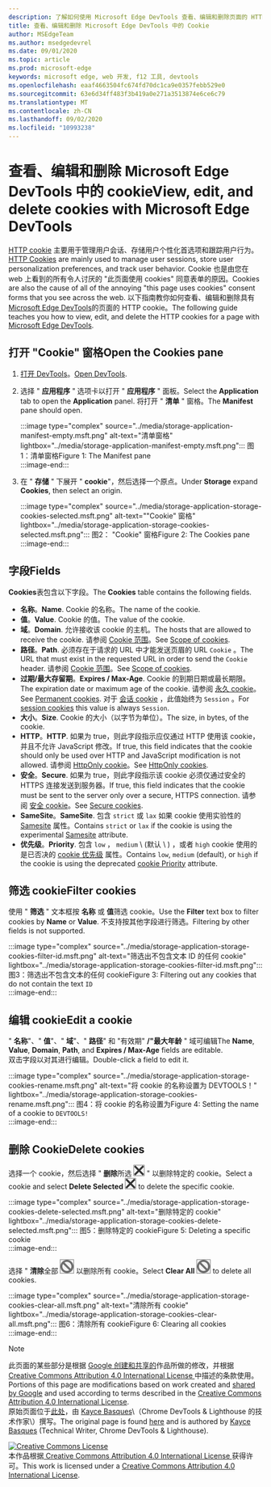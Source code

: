 ```yaml
---
description: 了解如何使用 Microsoft Edge DevTools 查看、编辑和删除页面的 HTTP cookie。
title: 查看、编辑和删除 Microsoft Edge DevTools 中的 Cookie
author: MSEdgeTeam
ms.author: msedgedevrel
ms.date: 09/01/2020
ms.topic: article
ms.prod: microsoft-edge
keywords: microsoft edge, web 开发, f12 工具, devtools
ms.openlocfilehash: eaaf4663504fc674fd70dc1ca9e0357febb529e0
ms.sourcegitcommit: 63e6d34ff483f3b419a0e271a3513874e6ce6c79
ms.translationtype: MT
ms.contentlocale: zh-CN
ms.lasthandoff: 09/02/2020
ms.locfileid: "10993238"
---
```

<!-- Copyright Kayce Basques 

   Licensed under the Apache License, Version 2.0 (the "License");
   you may not use this file except in compliance with the License.
   You may obtain a copy of the License at

       https://www.apache.org/licenses/LICENSE-2.0

   Unless required by applicable law or agreed to in writing, software
   distributed under the License is distributed on an "AS IS" BASIS,
   WITHOUT WARRANTIES OR CONDITIONS OF ANY KIND, either express or implied.
   See the License for the specific language governing permissions and
   limitations under the License.  -->

# <span data-ttu-id="a97af-104">查看、编辑和删除 Microsoft Edge DevTools 中的 cookie</span><span class="sxs-lookup"><span data-stu-id="a97af-104">View, edit, and delete cookies with Microsoft Edge DevTools</span></span>  

<span data-ttu-id="a97af-105">[HTTP cookie][MDNHTTPCookies] 主要用于管理用户会话、存储用户个性化首选项和跟踪用户行为。</span><span class="sxs-lookup"><span data-stu-id="a97af-105">[HTTP Cookies][MDNHTTPCookies] are mainly used to manage user sessions, store user personalization preferences, and track user behavior.</span></span>  <span data-ttu-id="a97af-106">Cookie 也是由您在 web 上看到的所有令人讨厌的 "此页面使用 cookies" 同意表单的原因。</span><span class="sxs-lookup"><span data-stu-id="a97af-106">Cookies are also the cause of all of the annoying "this page uses cookies" consent forms that you see across the web.</span></span>  <span data-ttu-id="a97af-107">以下指南教你如何查看、编辑和删除具有 [Microsoft Edge DevTools][MicrosoftEdgeDevTools]的页面的 HTTP cookie。</span><span class="sxs-lookup"><span data-stu-id="a97af-107">The following guide teaches you how to view, edit, and delete the HTTP cookies for a page with [Microsoft Edge DevTools][MicrosoftEdgeDevTools].</span></span>  

## <span data-ttu-id="a97af-108">打开 "Cookie" 窗格</span><span class="sxs-lookup"><span data-stu-id="a97af-108">Open the Cookies pane</span></span>  

1.  <span data-ttu-id="a97af-109">[打开 DevTools][DevToolsOpen]。</span><span class="sxs-lookup"><span data-stu-id="a97af-109">[Open DevTools][DevToolsOpen].</span></span>  
1.  <span data-ttu-id="a97af-110">选择 " **应用程序** " 选项卡以打开 " **应用程序** " 面板。</span><span class="sxs-lookup"><span data-stu-id="a97af-110">Select the **Application** tab to open the **Application** panel.</span></span>  <span data-ttu-id="a97af-111">将打开 " **清单** " 窗格。</span><span class="sxs-lookup"><span data-stu-id="a97af-111">The **Manifest** pane should open.</span></span>  
    
    :::image type="complex" source="../media/storage-application-manifest-empty.msft.png" alt-text="清单窗格" lightbox="../media/storage-application-manifest-empty.msft.png":::
       <span data-ttu-id="a97af-113">图1：清单窗格</span><span class="sxs-lookup"><span data-stu-id="a97af-113">Figure 1:  The Manifest pane</span></span>  
    :::image-end:::  

1.  <span data-ttu-id="a97af-114">在 " **存储** " 下展开 " **cookie**"，然后选择一个原点。</span><span class="sxs-lookup"><span data-stu-id="a97af-114">Under **Storage** expand **Cookies**, then select an origin.</span></span>  
    
    :::image type="complex" source="../media/storage-application-storage-cookies-selected.msft.png" alt-text=""Cookie" 窗格" lightbox="../media/storage-application-storage-cookies-selected.msft.png":::
       <span data-ttu-id="a97af-116">图2： "Cookie" 窗格</span><span class="sxs-lookup"><span data-stu-id="a97af-116">Figure 2:  The Cookies pane</span></span>  
    :::image-end:::  

## <span data-ttu-id="a97af-117">字段</span><span class="sxs-lookup"><span data-stu-id="a97af-117">Fields</span></span>  

<span data-ttu-id="a97af-118">**Cookies**表包含以下字段。</span><span class="sxs-lookup"><span data-stu-id="a97af-118">The **Cookies** table contains the following fields.</span></span>  

*   <span data-ttu-id="a97af-119">**名称**。</span><span class="sxs-lookup"><span data-stu-id="a97af-119">**Name**.</span></span>  <span data-ttu-id="a97af-120">Cookie 的名称。</span><span class="sxs-lookup"><span data-stu-id="a97af-120">The name of the cookie.</span></span>  
*   <span data-ttu-id="a97af-121">**值**。</span><span class="sxs-lookup"><span data-stu-id="a97af-121">**Value**.</span></span>  <span data-ttu-id="a97af-122">Cookie 的值。</span><span class="sxs-lookup"><span data-stu-id="a97af-122">The value of the cookie.</span></span>  
*   <span data-ttu-id="a97af-123">**域**。</span><span class="sxs-lookup"><span data-stu-id="a97af-123">**Domain**.</span></span>  <span data-ttu-id="a97af-124">允许接收该 cookie 的主机。</span><span class="sxs-lookup"><span data-stu-id="a97af-124">The hosts that are allowed to receive the cookie.</span></span>  <span data-ttu-id="a97af-125">请参阅 [Cookie 范围][MDNHTTPCookiesScope]。</span><span class="sxs-lookup"><span data-stu-id="a97af-125">See [Scope of cookies][MDNHTTPCookiesScope].</span></span>  
*   <span data-ttu-id="a97af-126">**路径**。</span><span class="sxs-lookup"><span data-stu-id="a97af-126">**Path**.</span></span>  <span data-ttu-id="a97af-127">必须存在于请求的 URL 中才能发送页眉的 URL `Cookie` 。</span><span class="sxs-lookup"><span data-stu-id="a97af-127">The URL that must exist in the requested URL in order to send the `Cookie` header.</span></span>  <span data-ttu-id="a97af-128">请参阅 [Cookie 范围][MDNHTTPCookiesScope]。</span><span class="sxs-lookup"><span data-stu-id="a97af-128">See [Scope of cookies][MDNHTTPCookiesScope].</span></span>  
*   <span data-ttu-id="a97af-129">**过期/最大存留期**。</span><span class="sxs-lookup"><span data-stu-id="a97af-129">**Expires / Max-Age**.</span></span>  <span data-ttu-id="a97af-130">Cookie 的到期日期或最长期限。</span><span class="sxs-lookup"><span data-stu-id="a97af-130">The expiration date or maximum age of the cookie.</span></span>  <span data-ttu-id="a97af-131">请参阅 [永久 cookie][MDNHTTPCookiesPermanent]。</span><span class="sxs-lookup"><span data-stu-id="a97af-131">See [Permanent cookies][MDNHTTPCookiesPermanent].</span></span>  <span data-ttu-id="a97af-132">对于 [会话 cookie][MDNHTTPCookiesSession] ，此值始终为 `Session` 。</span><span class="sxs-lookup"><span data-stu-id="a97af-132">For [session cookies][MDNHTTPCookiesSession] this value is always `Session`.</span></span>  
*   <span data-ttu-id="a97af-133">**大小**。</span><span class="sxs-lookup"><span data-stu-id="a97af-133">**Size**.</span></span>  <span data-ttu-id="a97af-134">Cookie 的大小（以字节为单位）。</span><span class="sxs-lookup"><span data-stu-id="a97af-134">The size, in bytes, of the cookie.</span></span>  
*   <span data-ttu-id="a97af-135">**HTTP**。</span><span class="sxs-lookup"><span data-stu-id="a97af-135">**HTTP**.</span></span>  <span data-ttu-id="a97af-136">如果为 true，则此字段指示应仅通过 HTTP 使用该 cookie，并且不允许 JavaScript 修改。</span><span class="sxs-lookup"><span data-stu-id="a97af-136">If true, this field indicates that the cookie should only be used over HTTP and JavaScript modification is not allowed.</span></span>  <span data-ttu-id="a97af-137">请参阅 [HttpOnly cookie][MDNHTTPCookiesSecure]。</span><span class="sxs-lookup"><span data-stu-id="a97af-137">See [HttpOnly cookies][MDNHTTPCookiesSecure].</span></span>  
*   <span data-ttu-id="a97af-138">**安全**。</span><span class="sxs-lookup"><span data-stu-id="a97af-138">**Secure**.</span></span>  <span data-ttu-id="a97af-139">如果为 true，则此字段指示该 cookie 必须仅通过安全的 HTTPS 连接发送到服务器。</span><span class="sxs-lookup"><span data-stu-id="a97af-139">If true, this field indicates that the cookie must be sent to the server only over a secure, HTTPS connection.</span></span>  <span data-ttu-id="a97af-140">请参阅 [安全 cookie][MDNHTTPCookiesSecure]。</span><span class="sxs-lookup"><span data-stu-id="a97af-140">See [Secure cookies][MDNHTTPCookiesSecure].</span></span>  
*   <span data-ttu-id="a97af-141">**SameSite**。</span><span class="sxs-lookup"><span data-stu-id="a97af-141">**SameSite**.</span></span>  <span data-ttu-id="a97af-142">包含 `strict` 或 `lax` 如果 cookie 使用实验性的 [Samesite][MDNHTTPCookiesSamesite] 属性。</span><span class="sxs-lookup"><span data-stu-id="a97af-142">Contains `strict` or `lax` if the cookie is using the experimental [Samesite][MDNHTTPCookiesSamesite] attribute.</span></span>  
*   <span data-ttu-id="a97af-143">**优先级**。</span><span class="sxs-lookup"><span data-stu-id="a97af-143">**Priority**.</span></span>  <span data-ttu-id="a97af-144">包含 `low` ， `medium` \ (默认 \ ) ，或者 `high` cookie 使用的是已否决的 [cookie 优先级][ChromiumIssue232693] 属性。</span><span class="sxs-lookup"><span data-stu-id="a97af-144">Contains `low`, `medium` \(default\), or `high` if the cookie is using the deprecated [cookie Priority][ChromiumIssue232693] attribute.</span></span>

## <span data-ttu-id="a97af-145">筛选 cookie</span><span class="sxs-lookup"><span data-stu-id="a97af-145">Filter cookies</span></span>  

<span data-ttu-id="a97af-146">使用 " **筛选** " 文本框按 **名称** 或 **值**筛选 cookie。</span><span class="sxs-lookup"><span data-stu-id="a97af-146">Use the **Filter** text box to filter cookies by **Name** or **Value**.</span></span>  <span data-ttu-id="a97af-147">不支持按其他字段进行筛选。</span><span class="sxs-lookup"><span data-stu-id="a97af-147">Filtering by other fields is not supported.</span></span>  

:::image type="complex" source="../media/storage-application-storage-cookies-filter-id.msft.png" alt-text="筛选出不包含文本 ID 的任何 cookie" lightbox="../media/storage-application-storage-cookies-filter-id.msft.png":::
   <span data-ttu-id="a97af-149">图3：筛选出不包含文本的任何 cookie</span><span class="sxs-lookup"><span data-stu-id="a97af-149">Figure 3:  Filtering out any cookies that do not contain the text</span></span> `ID`  
:::image-end:::  

## <span data-ttu-id="a97af-150">编辑 cookie</span><span class="sxs-lookup"><span data-stu-id="a97af-150">Edit a cookie</span></span>  

<span data-ttu-id="a97af-151">" **名称**"、" **值**"、" **域**"、" **路径**" 和 "有效期" **/"最大年龄** " 域可编辑</span><span class="sxs-lookup"><span data-stu-id="a97af-151">The **Name**, **Value**, **Domain**, **Path**, and **Expires / Max-Age** fields are editable.</span></span>  
<span data-ttu-id="a97af-152">双击字段以对其进行编辑。</span><span class="sxs-lookup"><span data-stu-id="a97af-152">Double-click a field to edit it.</span></span>  

:::image type="complex" source="../media/storage-application-storage-cookies-rename.msft.png" alt-text="将 cookie 的名称设置为 DEVTOOLS！" lightbox="../media/storage-application-storage-cookies-rename.msft.png":::
   <span data-ttu-id="a97af-154">图4：将 cookie 的名称设置为</span><span class="sxs-lookup"><span data-stu-id="a97af-154">Figure 4:  Setting the name of a cookie to</span></span> `DEVTOOLS!`  
:::image-end:::  

## <span data-ttu-id="a97af-155">删除 Cookie</span><span class="sxs-lookup"><span data-stu-id="a97af-155">Delete cookies</span></span>  

<span data-ttu-id="a97af-156">选择一个 cookie，然后选择 " **删除**所选 ![ 删除 ][ImageDeleteIcon]  " 以删除特定的 cookie。</span><span class="sxs-lookup"><span data-stu-id="a97af-156">Select a cookie and select **Delete Selected** ![Delete Selected][ImageDeleteIcon]  to delete the specific cookie.</span></span>  

:::image type="complex" source="../media/storage-application-storage-cookies-delete-selected.msft.png" alt-text="删除特定的 cookie" lightbox="../media/storage-application-storage-cookies-delete-selected.msft.png":::
   <span data-ttu-id="a97af-158">图5：删除特定的 cookie</span><span class="sxs-lookup"><span data-stu-id="a97af-158">Figure 5:  Deleting a specific cookie</span></span>  
:::image-end:::  

<span data-ttu-id="a97af-159">选择 " **清除**全部 ![ 清除" ][ImageClearIcon]  以删除所有 cookie。</span><span class="sxs-lookup"><span data-stu-id="a97af-159">Select **Clear All** ![Clear All][ImageClearIcon]  to delete all cookies.</span></span>  

:::image type="complex" source="../media/storage-application-storage-cookies-clear-all.msft.png" alt-text="清除所有 cookie" lightbox="../media/storage-application-storage-cookies-clear-all.msft.png":::
   <span data-ttu-id="a97af-161">图6：清除所有 cookie</span><span class="sxs-lookup"><span data-stu-id="a97af-161">Figure 6:  Clearing all cookies</span></span>  
:::image-end:::  

<!-- image links -->  

[ImageClearIcon]: ../media/clear-icon.msft.png  
[ImageDeleteIcon]: ../media/delete-icon.msft.png  

<!-- links -->  

[MicrosoftEdgeDevTools]: /microsoft-edge/devtools-guide-chromium "Microsoft Edge (Chromium) 开发人员工具"  
[DevToolsOpen]: /microsoft-edge/devtools-guide-chromium/open "打开 Microsoft Edge DevTools"  

[ChromiumIssue232693]: https://bugs.chromium.org/p/chromium/issues/detail?id=232693 "Chromium 问题232693：为 Cookies 实施优先级字段 |Chromium Bug"  

[MDNHTTPCookies]: https://developer.mozilla.org/docs/Web/HTTP/Cookies "HTTP cookie |MDN"  
[MDNHTTPCookiesPermanent]: https://developer.mozilla.org/docs/Web/HTTP/Cookies#Permanent_cookies "HTTP cookie-永久 cookie |MDN"  
[MDNHTTPCookiesSamesite]: https://developer.mozilla.org/docs/Web/HTTP/Cookies#SameSite_cookies "HTTP cookie-SameSite cookie |MDN"  
[MDNHTTPCookiesScope]: https://developer.mozilla.org/docs/Web/HTTP/Cookies#Scope_of_cookies "HTTP cookie-cookie 范围 |MDN"  
[MDNHTTPCookiesSecure]: https://developer.mozilla.org/docs/Web/HTTP/Cookies#Secure_and_HttpOnly_cookies "HTTP cookie-安全和 HttpOnly cookie |MDN"  
[MDNHTTPCookiesSession]: https://developer.mozilla.org/docs/Web/HTTP/Cookies#Session_cookies "HTTP cookie-会话 cookie |MDN"  

> [!NOTE]
> <span data-ttu-id="a97af-171">此页面的某些部分是根据 [Google 创建和共享的][GoogleSitePolicies]作品所做的修改，并根据[ Creative Commons Attribution 4.0 International License ][CCA4IL]中描述的条款使用。</span><span class="sxs-lookup"><span data-stu-id="a97af-171">Portions of this page are modifications based on work created and [shared by Google][GoogleSitePolicies] and used according to terms described in the [Creative Commons Attribution 4.0 International License][CCA4IL].</span></span>  
> <span data-ttu-id="a97af-172">原始页面位于[此处](https://developers.google.com/web/tools/chrome-devtools/storage/cookies)，由 [Kayce Basques][KayceBasques]\（Chrome DevTools \& Lighthouse 的技术作家\）撰写。</span><span class="sxs-lookup"><span data-stu-id="a97af-172">The original page is found [here](https://developers.google.com/web/tools/chrome-devtools/storage/cookies) and is authored by [Kayce Basques][KayceBasques] \(Technical Writer, Chrome DevTools \& Lighthouse\).</span></span>  

[![Creative Commons License][CCby4Image]][CCA4IL]  
<span data-ttu-id="a97af-174">本作品根据[ Creative Commons Attribution 4.0 International License ][CCA4IL]获得许可。</span><span class="sxs-lookup"><span data-stu-id="a97af-174">This work is licensed under a [Creative Commons Attribution 4.0 International License][CCA4IL].</span></span>  

[CCA4IL]: https://creativecommons.org/licenses/by/4.0  
[CCby4Image]: https://i.creativecommons.org/l/by/4.0/88x31.png  
[GoogleSitePolicies]: https://developers.google.com/terms/site-policies  
[KayceBasques]: https://developers.google.com/web/resources/contributors/kaycebasques  
